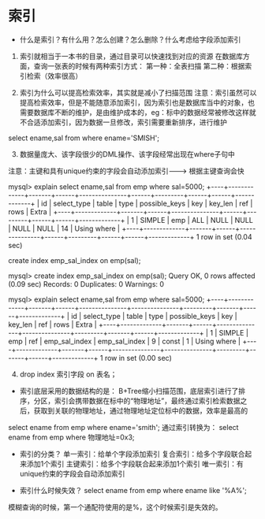 # 索引

* 什么是索引？有什么用？怎么创建？怎么删除？什么考虑给字段添加索引

1. 索引就相当于一本书的目录，通过目录可以快速找到对应的资源
在数据库方面，查询一张表的时候有两种索引方式：
第一种：全表扫描
第二种：根据索引检索（效率很高）

2. 索引为什么可以提高检索效率，其实就是减小了扫描范围
注意：索引虽然可以提高检索效率，但是不能随意添加索引，因为索引也是数据库当中的对象，也需要数据库不断的维护，是由维护成本的，eg：标中的数据经常被修改这样就不合适添加索引，因为数据一旦修改，索引需要重新排序，进行维护

select ename,sal from where ename='SMISH';

3. 数据量庞大、该字段很少的DML操作、该字段经常出现在where子句中

注意：主键和具有unique约束的字段会自动添加索引---> 根据主键查询会快

mysql> explain select ename,sal from emp where sal=5000;
+----+-------------+-------+------+---------------+------+---------+------+------+-------------+
| id | select_type | table | type | possible_keys | key  | key_len | ref  | rows | Extra       |
+----+-------------+-------+------+---------------+------+---------+------+------+-------------+
|  1 | SIMPLE      | emp   | ALL  | NULL          | NULL | NULL    | NULL |   14 | Using where |
+----+-------------+-------+------+---------------+------+---------+------+------+-------------+
1 row in set (0.04 sec)

create index emp_sal_index on emp(sal);

mysql> create index emp_sal_index on emp(sal);
Query OK, 0 rows affected (0.09 sec)
Records: 0  Duplicates: 0  Warnings: 0

mysql> explain select ename,sal from emp where sal=5000;
+----+-------------+-------+------+---------------+---------------+---------+-------+------+-------------+
| id | select_type | table | type | possible_keys | key           | key_len | ref   | rows | Extra       |
+----+-------------+-------+------+---------------+---------------+---------+-------+------+-------------+
|  1 | SIMPLE      | emp   | ref  | emp_sal_index | emp_sal_index | 9       | const |    1 | Using where |
+----+-------------+-------+------+---------------+---------------+---------+-------+------+-------------+
1 row in set (0.00 sec)

4. drop index 索引字段 on 表名；

* 索引底层采用的数据结构的是： B+Tree缩小扫描范围，底层索引进行了排序，分区，索引会携带数据在标中的“物理地址”，最终通过索引检索数据之后，获取到关联的物理地址，通过物理地址定位标中的数据，效率是最高的

select ename from emp where ename='smith';
通过索引转换为：
select ename from emp where 物理地址=0x3;

* 索引的分类？
单一索引：给单个字段添加索引
复合索引：给多个字段联合起来添加1个索引
主键索引：给多个字段联合起来添加1个索引
唯一索引：有unique约束的字段会自动添加索引

* 索引什么时候失效？
select ename from emp where ename like '%A%';

模糊查询的时候，第一个通配符使用的是%，这个时候索引是失效的。